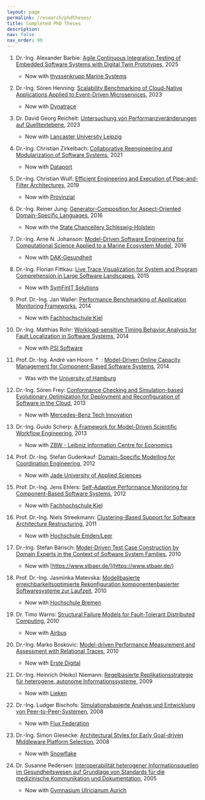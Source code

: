 ```yaml
---
layout: page
permalink: /research/phdtheses/
title: Completed PhD Theses
description:
nav: false
nav_order: 99
---
```


1. Dr.-Ing. Alexander Barbie: [Agile Continuous Integration Testing of Embedded Software Systems with Digital Twin Prototypes](https://nbn-resolving.org/urn:nbn:de:gbv:8:3-2025-00131-2), 2025
   - Now with [thyssenkrupp Marine Systems](https://www.thyssenkrupp-marinesystems.com/)

1. Dr.-Ing. Sören Henning: [Scalability Benchmarking of Cloud-Native Applications Applied to Event-Driven Microservices](https://doi.org/10.21941/kcss/2023/2), 2023

   - Now with [Dynatrace](http://www.dynatrace.com)

1. Dr. David Georg Reichelt: [Untersuchung von Performanzveränderungen auf Quelltextebene](https://oceanrep.geomar.de/58095/), 2023

   - Now with [Lancaster University Leipzig](https://www.lancasterleipzig.de/)

1. Dr.-Ing. Christian Zirkelbach: [Collaborative Reengineering and Modularization of Software Systems](https://doi.org/10.21941/kcss/2021/4), 2021

   - Now with [Dataport](https://www.dataport.de/)

1. Dr.-Ing. Christian Wulf: [Efficient Engineering and Execution of Pipe-and-Filter Architectures](https://nbn-resolving.org/urn:nbn:de:gbv:8-diss-258917), 2019

   - Now with [Provinzial](https://www.provinzial.de/)

1. Dr.-Ing. Reiner Jung: [Generator-Composition for Aspect-Oriented Domain-Specific Languages](https://nbn-resolving.org/urn:nbn:de:gbv:8:1-zs-00000299-a3), 2016

   - Now with the [State Chancellery Schleswig-Holstein](https://www.schleswig-holstein.de/EN/StateGovernment/I/i_node.html)

1. Dr.-Ing. Arne N. Johanson: [Model-Driven Software Engineering for Computational Science Applied to a Marine Ecosystem Model](https://nbn-resolving.org/urn:nbn:de:gbv:8-diss-184672), 2016

   - Now with [DAK-Gesundheit](https://www.dak.de/)

1. Dr.-Ing. Florian Fittkau: [Live Trace Visualization for System and Program Comprehension in Large Software Landscapes](https://nbn-resolving.org/urn:nbn:de:gbv:8-diss-178108), 2015

   - Now with [SymFinIT Solutions](https://www.symfinit.solutions/)

1. Prof. Dr.-Ing. Jan Waller: [Performance Benchmarking of Application Monitoring Frameworks](https://nbn-resolving.org/urn:nbn:de:gbv:8-diss-162454), 2014

   - Now with [Fachhochschule Kiel](https://www.fh-kiel.de/)

1. Dr.-Ing. Matthias Rohr: [Workload-sensitive Timing Behavior Analysis for Fault Localization in Software Systems](https://nbn-resolving.org/urn:nbn:de:gbv:8-diss-163594), 2014

   - Now with [PSI Software](https://www.psi.de/)

1. Prof. Dr.-Ing. André van Hoorn &nbsp;†&nbsp; : [Model-Driven Online Capacity Management for Component-Based Software Systems](https://nbn-resolving.org/urn:nbn:de:gbv:8-diss-157230), 2014

   - Was with the [University of Hamburg](https://www.inf.uni-hamburg.de/en/inst/ab/swk/team/vhoorn.html)

1. Dr.-Ing. Sören Frey: [Conformance Checking and Simulation-based Evolutionary Optimization for Deployment and Reconfiguration of Software in the Cloud](https://nbn-resolving.org/urn:nbn:de:gbv:8-diss-140940), 2013

   - Now with [Mercedes-Benz Tech Innovation](https://www.mercedes-benz-techinnovation.com/)

1. Dr.-Ing. Guido Scherp: [A Framework for Model-Driven Scientific Workflow Engineering](https://nbn-resolving.org/urn:nbn:de:gbv:8-diss-133160), 2013

   - Now with [ZBW - Leibniz Information Centre for Economics](https://www.zbw.eu/)

1. Prof. Dr.-Ing. Stefan Gudenkauf: [Domain-Specific Modelling for Coordination Engineering](https://nbn-resolving.org/urn:nbn:de:gbv:8-diss-105226), 2012

   - Now with [Jade University of Applied Sciences](https://www.jade-hs.de/team/stefan-gudenkauf/)

1. Prof. Dr.-Ing. Jens Ehlers: [Self-Adaptive Performance Monitoring for Component-Based Software Systems](https://nbn-resolving.org/urn:nbn:de:gbv:8-diss-84142), 2012

   - Now with [Fachhochschule Kiel](https://www.fh-kiel.de/fachbereiche/informatik-und-elektrotechnik/wir-ueber-uns/lehre/professuren-und-lehrkraefte-fuer-besondere-aufgaben-lfba/ehlers-prof-dr-ing-jens/)

1. Prof. Dr.-Ing. Niels Streekmann: [Clustering-Based Support for Software Architecture Restructuring](https://oceanrep.geomar.de/id/eprint/14435/), 2011

   - Now with [Hochschule Emden/Leer](https://www.hs-emden-leer.de/)

1. Dr.-Ing. Stefan Bärisch: [Model-Driven Test Case Construction by Domain Experts in the Context of Software System Families](https://oceanrep.geomar.de/id/eprint/14444/), 2010

   - Now with [https://www.stbaer.de/](https://www.stbaer.de/)

1. Prof. Dr.-Ing. Jasminka Matevska: [Modellbasierte erreichbarkeitsoptimierte Rekonfiguration komponentenbasierter Softwaresysteme zur Laufzeit](https://oceanrep.geomar.de/id/eprint/14449/), 2010

   - Now with [Hochschule Bremen](https://www.hs-bremen.de/person/matevska/)

1. Dr. Timo Warns: [Structural Failure Models for Fault-Tolerant Distributed Computing](https://oceanrep.geomar.de/id/eprint/14455/), 2010

   - Now with [Airbus](https://www.airbus.com/)

1. Dr.-Ing. Marko Boskovic: [Model-driven Performance Measurement and Assessment with Relational Traces](http://nbn-resolving.org/urn:nbn:de:gbv:715-oops-10090), 2010

   - Now with [Erste Digital](https://www.erstedigital.com/)

1. Dr.-Ing. Heinrich (Heiko) Niemann: [Regelbasierte Replikationsstrategie für heterogene, autonome Informationssysteme](https://nbn-resolving.org/urn:nbn:de:gbv:8-diss-37130), 2009

   - Now with [Lieken](https://www.lieken.de/)

1. Dr.-Ing. Ludger Bischofs: [Simulationsbasierte Analyse und Entwicklung von Peer-to-Peer-Systemen](https://oceanrep.geomar.de/id/eprint/14477/), 2008

   - Now with [Flux Federation](https://www.fluxfederation.com/)

1. Dr.-Ing. Simon Giesecke: [Architectural Styles for Early Goal-driven Middleware Platform Selection](https://oceanrep.geomar.de/id/eprint/14500/), 2008

   - Now with [Snowflake](https://www.snowflake.com/)

1. Dr. Susanne Pedersen: [Interoperabilität heterogener Informationsquellen im Gesundheitswesen auf Grundlage von Standards für die medizinische Kommunikation und Dokumentation](http://oops.uni-oldenburg.de/145/), 2005
   - Now with [Gymnasium Ulricianum Aurich](https://www.ulricianum-aurich.net/)
